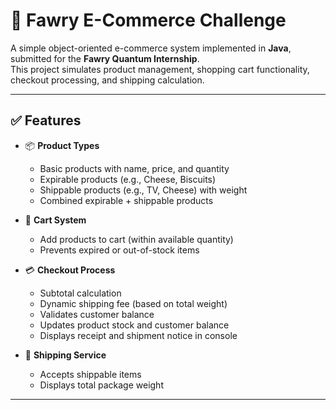 # 🛒 Fawry E-Commerce Challenge

A simple object-oriented e-commerce system implemented in **Java**, submitted for the **Fawry Quantum Internship**.  
This project simulates product management, shopping cart functionality, checkout processing, and shipping calculation.

---

## ✅ Features

- 📦 **Product Types**  
  - Basic products with name, price, and quantity  
  - Expirable products (e.g., Cheese, Biscuits)  
  - Shippable products (e.g., TV, Cheese) with weight  
  - Combined expirable + shippable products

- 🛒 **Cart System**
  - Add products to cart (within available quantity)
  - Prevents expired or out-of-stock items

- 💳 **Checkout Process**
  - Subtotal calculation
  - Dynamic shipping fee (based on total weight)
  - Validates customer balance
  - Updates product stock and customer balance
  - Displays receipt and shipment notice in console

- 🚚 **Shipping Service**
  - Accepts shippable items
  - Displays total package weight

---


